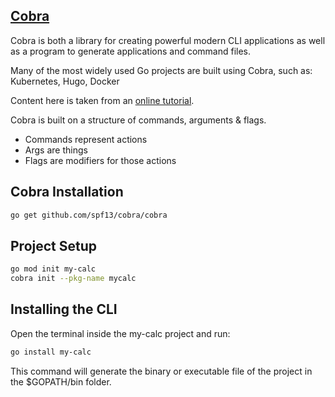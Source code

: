 ## [Cobra](https://github.com/spf13/cobra)

Cobra is both a library for creating powerful modern CLI applications as well as a program to generate applications and command files.

Many of the most widely used Go projects are built using Cobra, such as: Kubernetes, Hugo, Docker

Content here is taken from an [online tutorial](https://towardsdatascience.com/how-to-create-a-cli-in-golang-with-cobra-d729641c7177).

Cobra is built on a structure of commands, arguments & flags.
-  Commands represent actions
-  Args are things
-  Flags are modifiers for those actions

## Cobra Installation
```bash
go get github.com/spf13/cobra/cobra
```

## Project Setup
```bash
go mod init my-calc
cobra init --pkg-name mycalc
```

## Installing the CLI
Open the terminal inside the my-calc project and run:
```bash
go install my-calc
```

This command will generate the binary or executable file of the project in the $GOPATH/bin folder.
